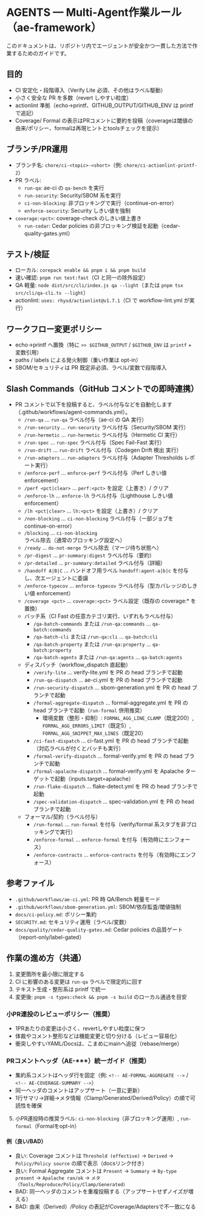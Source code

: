 # AGENTS — Multi‑Agent作業ルール（ae-framework）

このドキュメントは、リポジトリ内でエージェントが安全かつ一貫した方法で作業するためのガイドです。

## 目的
- CI 安定化・段階導入（Verify Lite 必須、その他はラベル駆動）
- 小さく安全な PR を多数（revert しやすい粒度）
- actionlint 準拠（echo→printf、GITHUB_OUTPUT/GITHUB_ENV は printf で追記）
 - Coverage/ Formal の表示はPRコメントに要約を投稿（coverageは閾値の由来/ポリシー、formalは再現ヒントとtoolsチェックを提示）

## ブランチ/PR運用
- ブランチ名: `chore/ci-<topic>-<short>`（例: `chore/ci-actionlint-printf-2`）
- PR ラベル:
  - `run-qa`: ae-ci の `qa-bench` を実行
  - `run-security`: Security/SBOM 系を実行
  - `ci-non-blocking`: 非ブロッキングで実行（continue-on-error）
  - `enforce-security`: Security しきい値を強制
- `coverage:<pct>`: coverage-check のしきい値上書き
  - `run-cedar`: Cedar policies の非ブロッキング検証を起動（cedar-quality-gates.yml）

## テスト/検証
- ローカル: `corepack enable && pnpm i && pnpm build`
- 速い確認: `pnpm run test:fast`（CI と同一の除外設定）
- QA 軽量: `node dist/src/cli/index.js qa --light`（または `pnpm tsx src/cli/qa-cli.ts --light`）
- actionlint: `uses: rhysd/actionlint@v1.7.1`（CI で workflow-lint.yml が実行）

## ワークフロー変更ポリシー
- echo→printf へ置換（特に `>> $GITHUB_OUTPUT` / `$GITHUB_ENV` は `printf` + 変数引用）
- paths / labels による発火制御（重い作業は opt-in）
- SBOM/セキュリティは PR 既定非必須、ラベル/変数で段階導入

## Slash Commands（GitHub コメントでの即時連携）
- PR コメントで以下を投稿すると、ラベル付与などを自動化します（.github/workflows/agent-commands.yml）。
  - `/run-qa` … `run-qa` ラベル付与（ae-ci の QA 実行）
  - `/run-security` … `run-security` ラベル付与（Security/SBOM 実行）
  - `/run-hermetic` … `run-hermetic` ラベル付与（Hermetic CI 実行）
  - `/run-spec` … `run-spec` ラベル付与（Spec Fail-Fast 実行）
  - `/run-drift` … `run-drift` ラベル付与（Codegen Drift 検出 実行）
  - `/run-adapters` … `run-adapters` ラベル付与（Adapter Thresholds レポート実行）
  - `/enforce-perf` … `enforce-perf` ラベル付与（Perf しきい値 enforcement）
  - `/perf <pct|clear>` … `perf:<pct>` を設定（上書き）/ クリア
  - `/enforce-lh` … `enforce-lh` ラベル付与（Lighthouse しきい値 enforcement）
  - `/lh <pct|clear>` … `lh:<pct>` を設定（上書き）/ クリア
  - `/non-blocking` … `ci-non-blocking` ラベル付与（一部ジョブを continue-on-error）
  - `/blocking` … `ci-non-blocking` ラベル除去（通常のブロッキング設定へ）
  - `/ready` … `do-not-merge` ラベル除去（マージ待ち状態へ）
  - `/pr-digest` … `pr-summary:digest` ラベル付与（要約）
  - `/pr-detailed` … `pr-summary:detailed` ラベル付与（詳細）
  - `/handoff A|B|C` … ハンドオフ用ラベル `handoff:agent-a|b|c` を付与し、次エージェントに委譲
  - `/enforce-typecov` … `enforce-typecov` ラベル付与（型カバレッジのしきい値 enforcement）
  - `/coverage <pct>` … `coverage:<pct>` ラベル設定（既存の coverage:* を置換）
  - バッチ系（CI Fast の任意カテゴリ実行、いずれもラベル付与）
    - `/qa-batch-commands` または `/run-qa:commands` … `qa-batch:commands`
    - `/qa-batch-cli` または `/run-qa:cli` … `qa-batch:cli`
    - `/qa-batch-property` または `/run-qa:property` … `qa-batch:property`
    - `/qa-batch-agents` または `/run-qa:agents` … `qa-batch:agents`
  - ディスパッチ（workflow_dispatch 直起動）
    - `/verify-lite` … verify-lite.yml を PR の head ブランチで起動
    - `/run-qa-dispatch` … ae-ci.yml を PR の head ブランチで起動
    - `/run-security-dispatch` … sbom-generation.yml を PR の head ブランチで起動
    - `/formal-aggregate-dispatch` … formal-aggregate.yml を PR の head ブランチで起動（`run-formal` 併用推奨）
      - 環境変数（整形・抑制）: `FORMAL_AGG_LINE_CLAMP`（既定200）, `FORMAL_AGG_ERRORS_LIMIT`（既定5）, `FORMAL_AGG_SNIPPET_MAX_LINES`（既定20）
    - `/ci-fast-dispatch` … ci-fast.yml を PR の head ブランチで起動（対応ラベルが付くとバッチも実行）
    - `/formal-verify-dispatch` … formal-verify.yml を PR の head ブランチで起動
    - `/formal-apalache-dispatch` … formal-verify.yml を Apalache ターゲットで起動（inputs.target=apalache）
    - `/run-flake-dispatch` … flake-detect.yml を PR の head ブランチで起動
    - `/spec-validation-dispatch` … spec-validation.yml を PR の head ブランチで起動
  - フォーマル/契約（ラベル付与）
    - `/run-formal` … `run-formal` を付与（verify/formal 系スタブを非ブロッキングで実行）
    - `/enforce-formal` … `enforce-formal` を付与（有効時にエンフォース）
    - `/enforce-contracts` … `enforce-contracts` を付与（有効時にエンフォース）

## 参考ファイル
- `.github/workflows/ae-ci.yml`: PR 時 QA/Bench 軽量モード
- `.github/workflows/sbom-generation.yml`: SBOM/依存監査/閾値強制
- `docs/ci-policy.md`: ポリシー集約
- `SECURITY.md`: セキュリティ運用（ラベル/変数）
- `docs/quality/cedar-quality-gates.md`: Cedar policies の品質ゲート（report-only/label-gated）

## 作業の進め方（共通）
1) 変更箇所を最小限に限定する
2) CI に影響のある変更は `run-qa` ラベルで限定的に回す
3) テキスト生成・整形系は printf で統一
4) 変更後: `pnpm -s types:check && pnpm -s build` のローカル通過を目安

### 小PR連投のレビューポリシー（推奨）
- 1PRあたりの変更は小さく、revertしやすい粒度に保つ
- 体裁やコメント整形などは機能変更と切り分ける（レビュー容易化）
- 衝突しやすいYAML/Docsは、こまめにmainへ追従（rebase/merge）

### PRコメントヘッダ（AE-***）統一ガイド（推奨）
- 集約系コメントはヘッダ行を固定（例: `<!-- AE-FORMAL-AGGREGATE -->` / `<!-- AE-COVERAGE-SUMMARY -->`）
- 同一ヘッダのコメントはアップサート（一意に更新）
- 1行サマリ→詳細→メタ情報（Clamp/Generated/Derived/Policy）の順で可読性を確保
5) 小PR連投時の推奨ラベル: `ci-non-blocking`（非ブロッキング運用）, `run-formal`（Formalをopt-in）

#### 例（良い/BAD）
- 良い: Coverage コメントは `Threshold (effective)` → `Derived` → `Policy/Policy source` の順で表示（docsリンク付き）
- 良い: Formal Aggregate コメントは `Present` → `Summary` → `By-type present` → `Apalache ran/ok` → `メタ（Tools/Reproduce/Policy/Clamp/Generated）`
- BAD: 同一ヘッダのコメントを重複投稿する（アップサートせずノイズが増える）
- BAD: 由来（Derived）/Policy の表記がCoverage/Adaptersで不一致になる
